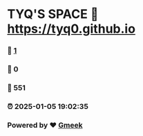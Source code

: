 # TYQ'S SPACE :link: https://tyq0.github.io 
### :page_facing_up: [1](https://tyq0.github.io/tag.html) 
### :speech_balloon: 0 
### :hibiscus: 551 
### :alarm_clock: 2025-01-05 19:02:35 
### Powered by :heart: [Gmeek](https://github.com/Meekdai/Gmeek)
